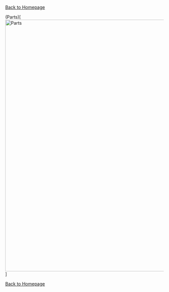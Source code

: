 
[Back to Homepage](https://github.com/andreagavazzi/Curiosity)

(Parts)[<img src="https://github.com/andreagavazzi/Curiosity/blob/main/images/design/parts.jpg" alt="Parts" width="800"/>]

[Back to Homepage](https://github.com/andreagavazzi/Curiosity)
